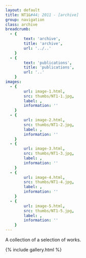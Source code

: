 ```yaml
---
layout: default
title: NT1&#44; 2011 - [archive]
group: navigation
class: archive
breadcrumb:
  - {
  		text: 'archive',
  		title: 'archive',
  		url: '../..'
	}
  - {
  		text: 'publications',
  		title: 'publications',
  		url: '..'
	}
images:
  - {
		url: image-1.html, 
		src: thumbs/NT1-1.jpg,
		label: ,
		information: ''
	}
  - {
		url: image-2.html, 
		src: thumbs/NT1-2.jpg,
		label: ,
		information: ''
	}
  - {
		url: image-3.html, 
		src: thumbs/NT1-3.jpg,
		label: ,
		information: ''
	}
  - {
		url: image-4.html, 
		src: thumbs/NT1-4.jpg,
		label: ,
		information: ''
	}
  - {
		url: image-5.html, 
		src: thumbs/NT1-5.jpg,
		label: ,
		information: ''
	}
---
```


A collection of a selection of works.

{% include gallery.html %}
